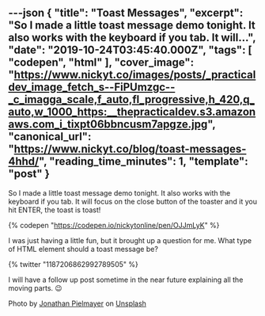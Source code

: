 ---json
{
  "title": "Toast Messages",
  "excerpt": "So I made a little toast message demo tonight. It also works with the keyboard if you tab. It will...",
  "date": "2019-10-24T03:45:40.000Z",
  "tags": [
    "codepen",
    "html"
  ],
  "cover_image": "https://www.nickyt.co/images/posts/_practicaldev_image_fetch_s--FiPUmzgc--_c_imagga_scale,f_auto,fl_progressive,h_420,q_auto,w_1000_https:__thepracticaldev.s3.amazonaws.com_i_tixpt06bbncusm7apgze.jpg",
  "canonical_url": "https://www.nickyt.co/blog/toast-messages-4hhd/",
  "reading_time_minutes": 1,
  "template": "post"
}
---

So I made a little toast message demo tonight. It also works with the keyboard if you tab. It will focus on the close button of the toaster and it you hit ENTER, the toast is toast!

{% codepen "https://codepen.io/nickytonline/pen/OJJmLyK" %}

I was just having a little fun, but it brought up a question for me. What type of HTML element should a toast message be?

{% twitter "1187206862992789505" %}

I will have a follow up post sometime in the near future explaining all the moving parts. 😉

Photo by [Jonathan Pielmayer](https://unsplash.com/@jonathanpielmayer?utm_source=unsplash&utm_medium=referral&utm_content=creditCopyText) on [Unsplash](https://unsplash.com/s/photos/toast-breakfast?utm_source=unsplash&utm_medium=referral&utm_content=creditCopyText)
